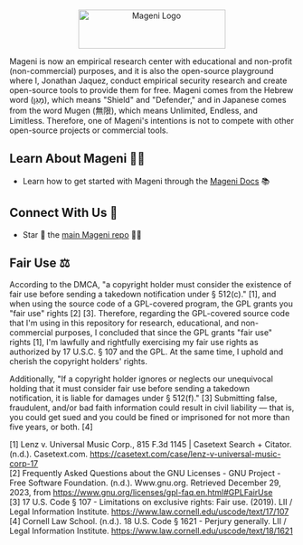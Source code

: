 <br />
<p align="center">
    <a href="https://www.mageni.net" target="_blank"><img width="260" height="69" src="https://www.mageni.net/assets/img/mageni.svg" alt="Mageni Logo"></a>
</p>

Mageni is now an empirical research center with educational and non-profit (non-commercial) purposes, and it is also the open-source playground where I, Jonathan Jaquez, conduct empirical security research and create open-source tools to provide them for free. Mageni comes from the Hebrew word (מָגֵן), which means "Shield" and "Defender," and in Japanese comes from the word Mugen (無限), which means Unlimited, Endless, and Limitless. Therefore, one of Mageni's intentions is not to compete with other open-source projects or commercial tools. 

<h2>Learn About Mageni 🧑‍🎓</h2>

<ul>
    <li>Learn how to get started with Mageni through the <a href="https://www.mageni.net/docs">Mageni Docs</a> 📚 </li>
</ul>

<h2>Connect With Us 🍿</h2>
<ul>
    <li>Star 🌟 the <a href="https://github.com/mageni/mageni/stargazers">main Mageni repo</a> 👩‍💻</li>
</ul>

<h2>Fair Use ⚖️</h2>

According to the DMCA, "a copyright holder must consider the existence of fair use before sending a takedown notification under § 512(c)." [1], and when using the source code of a GPL-covered program, the GPL grants you "fair use" rights [2] [3]. Therefore, regarding the GPL-covered source code that I'm using in this repository for research, educational, and non-commercial purposes, I concluded that since the GPL grants "fair use" rights [1], I'm lawfully and rightfully exercising my fair use rights as authorized by 17 U.S.C. § 107 and the GPL. At the same time, I uphold and cherish the copyright holders' rights. 

Additionally, "If a copyright holder ignores or neglects our unequivocal holding that it must consider fair use before sending a takedown notification, it is liable for damages under § 512(f)." [3] Submitting false, fraudulent, and/or bad faith information could result in civil liability — that is, you could get sued and you could be fined or imprisoned for not more than five years, or both. [4] 

[1] Lenz v. Universal Music Corp., 815 F.3d 1145 | Casetext Search + Citator. (n.d.). Casetext.com. https://casetext.com/case/lenz-v-universal-music-corp-17 <br />
[2] Frequently Asked Questions about the GNU Licenses - GNU Project - Free Software Foundation. (n.d.). Www.gnu.org. Retrieved December 29, 2023, from https://www.gnu.org/licenses/gpl-faq.en.html#GPLFairUse <br />
[3] 17 U.S. Code § 107 - Limitations on exclusive rights: Fair use. (2019). LII / Legal Information Institute. https://www.law.cornell.edu/uscode/text/17/107 <br />
[4] Cornell Law School. (n.d.). 18 U.S. Code § 1621 - Perjury generally. LII / Legal Information Institute. https://www.law.cornell.edu/uscode/text/18/1621
